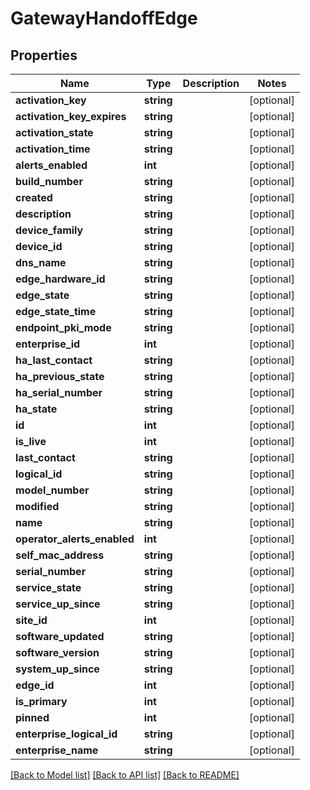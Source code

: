 # GatewayHandoffEdge

## Properties
Name | Type | Description | Notes
------------ | ------------- | ------------- | -------------
**activation_key** | **string** |  | [optional] 
**activation_key_expires** | **string** |  | [optional] 
**activation_state** | **string** |  | [optional] 
**activation_time** | **string** |  | [optional] 
**alerts_enabled** | **int** |  | [optional] 
**build_number** | **string** |  | [optional] 
**created** | **string** |  | [optional] 
**description** | **string** |  | [optional] 
**device_family** | **string** |  | [optional] 
**device_id** | **string** |  | [optional] 
**dns_name** | **string** |  | [optional] 
**edge_hardware_id** | **string** |  | [optional] 
**edge_state** | **string** |  | [optional] 
**edge_state_time** | **string** |  | [optional] 
**endpoint_pki_mode** | **string** |  | [optional] 
**enterprise_id** | **int** |  | [optional] 
**ha_last_contact** | **string** |  | [optional] 
**ha_previous_state** | **string** |  | [optional] 
**ha_serial_number** | **string** |  | [optional] 
**ha_state** | **string** |  | [optional] 
**id** | **int** |  | [optional] 
**is_live** | **int** |  | [optional] 
**last_contact** | **string** |  | [optional] 
**logical_id** | **string** |  | [optional] 
**model_number** | **string** |  | [optional] 
**modified** | **string** |  | [optional] 
**name** | **string** |  | [optional] 
**operator_alerts_enabled** | **int** |  | [optional] 
**self_mac_address** | **string** |  | [optional] 
**serial_number** | **string** |  | [optional] 
**service_state** | **string** |  | [optional] 
**service_up_since** | **string** |  | [optional] 
**site_id** | **int** |  | [optional] 
**software_updated** | **string** |  | [optional] 
**software_version** | **string** |  | [optional] 
**system_up_since** | **string** |  | [optional] 
**edge_id** | **int** |  | [optional] 
**is_primary** | **int** |  | [optional] 
**pinned** | **int** |  | [optional] 
**enterprise_logical_id** | **string** |  | [optional] 
**enterprise_name** | **string** |  | [optional] 

[[Back to Model list]](../README.md#documentation-for-models) [[Back to API list]](../README.md#documentation-for-api-endpoints) [[Back to README]](../README.md)


